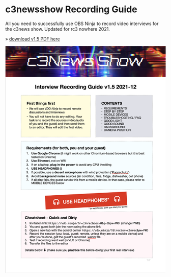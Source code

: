 # c3newsshow Recording Guide

All you need to successfully use OBS Ninja to record video interviews for the c3news show. Updated for rc3 nowhere 2021.

» [download v1.5 PDF here](https://github.com/chrismarquardt/c3newsshow-recordingguide/raw/main/c3news_recording_guide_v1.5.pdf)

[![](thumbnail1.5.png)](https://github.com/chrismarquardt/c3newsshow-recordingguide/raw/main/c3news_recording_guide_v1.5.pdf)
